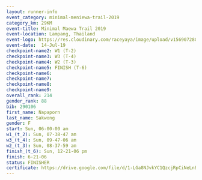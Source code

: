 ```yaml
---
layout: runner-info 
event_category: minimal-meniewa-trail-2019 
category_km: 29KM 
event-title: Minimal Maewa Trail 2019 
event-location: Lampang, Thailand 
event-logo: https://res.cloudinary.com/raceyaya/image/upload/v1569072805/logo/minimal-trail_ktnvsp.jpg 
event-date:  14-Jul-19 
checkpoint-name2: W1 (T-2) 
checkpoint-name3: W3 (T-4) 
checkpoint-name4: W2 (T-3) 
checkpoint-name5: FINISH (T-6) 
checkpoint-name6: 
checkpoint-name7: 
checkpoint-name8: 
checkpoint-name9: 
overall_rank: 214
gender_rank: 88
bib: 290106
first_name: Napaporn
last_name: Sakwong
gender: F
start: Sun, 06-00-00 am
w1_(t_2): Sun, 07-38-47 am
w3_(t_4): Sun, 09-47-06 am
w2_(t_3): Sun, 08-37-59 am
finish_(t_6): Sun, 12-21-06 pm
finish: 6-21-06
status: FINISHER
certificate: https://drive.google.com/file/d/1-LGa8NJvkYC1QzcjRpCiNeLnBQoq_VCz/view?usp=sharing
---
```

